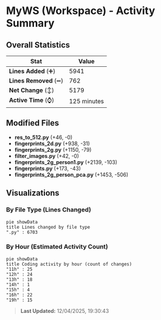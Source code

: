 # MyWS (Workspace) - Activity Summary 

## Overall Statistics

| Stat                   | Value                                                             |
| ---------------------- | ----------------------------------------------------------------- |
| **Lines Added** (➕)   | 5941                                          |
| **Lines Removed** (➖) | 762                                        |
| **Net Change** (↕)    | 5179                |
| **Active Time** (⌚)   | 125 minutes |


## Modified Files
- **res_to_512.py** (+46, -0)
- **fingerprints_2d.py** (+938, -31)
- **fingerprints_2g.py** (+1150, -79)
- **filter_images.py** (+42, -0)
- **fingerprints_2g_person1.py** (+2139, -103)
- **fingerprints.py** (+173, -43)
- **fingerprints_2g_person_pca.py** (+1453, -506)

## Visualizations

### By File Type (Lines Changed)

```mermaid
pie showData
title Lines changed by file type
".py" : 6703
```

### By Hour (Estimated Activity Count)

```mermaid
pie showData
title Coding activity by hour (count of changes)
"11h" : 25
"12h" : 24
"13h" : 18
"14h" : 1
"15h" : 4
"16h" : 22
"19h" : 15
```


> **Last Updated:** 12/04/2025, 19:30:43